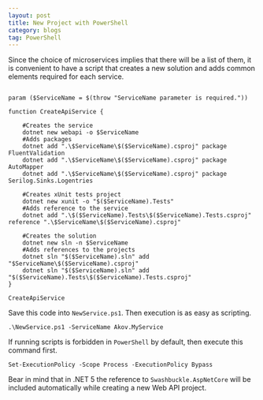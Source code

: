 ```yaml
---
layout: post
title: New Project with PowerShell
category: blogs
tag: PowerShell
---
```


Since the choice of microservices implies that there will be a list of them, it is convenient to have a script that creates a new solution and adds common elements required for each service.

<pre><code class="language-cs">
param ($ServiceName = $(throw "ServiceName parameter is required."))

function CreateApiService {

	#Creates the service
	dotnet new webapi -o $ServiceName
	#Adds packages
	dotnet add ".\$ServiceName\$($ServiceName).csproj" package FluentValidation
	dotnet add ".\$ServiceName\$($ServiceName).csproj" package AutoMapper
	dotnet add ".\$ServiceName\$($ServiceName).csproj" package Serilog.Sinks.Logentries

	#Creates xUnit tests project
	dotnet new xunit -o "$($ServiceName).Tests"
	#Adds reference to the service
	dotnet add ".\$($ServiceName).Tests\$($ServiceName).Tests.csproj" reference ".\$ServiceName\$($ServiceName).csproj"

	#Creates the solution
	dotnet new sln -n $ServiceName
	#Adds references to the projects
	dotnet sln "$($ServiceName).sln" add "$ServiceName\$($ServiceName).csproj"
	dotnet sln "$($ServiceName).sln" add "$($ServiceName).Tests\$($ServiceName).Tests.csproj"
}

CreateApiService 
</code></pre>
Save this code into `NewService.ps1`. Then execution is as easy as scripting.
<pre><code class="nohighlight">.\NewService.ps1 -ServiceName Akov.MyService</code></pre>

If running scripts is forbidden in `PowerShell` by default, then execute this command first.
<pre><code class="nohighlight">Set-ExecutionPolicy -Scope Process -ExecutionPolicy Bypass</code></pre>

Bear in mind that in .NET 5 the reference to `Swashbuckle.AspNetCore` will be included automatically while creating a new Web API project.